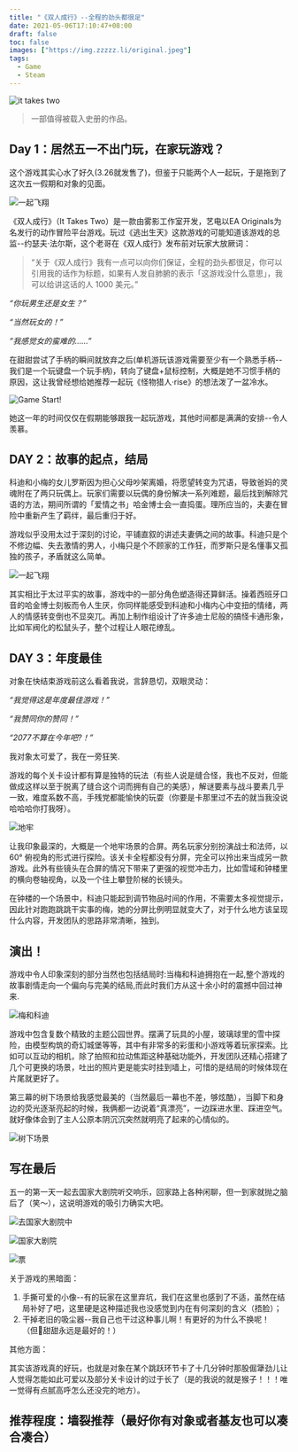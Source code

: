 ```yaml
---
title: "《双人成行》--全程的劲头都很足"
date: 2021-05-06T17:10:47+08:00
draft: false
toc: false
images: ["https://img.zzzzz.li/original.jpeg"]
tags:
  - Game
  - Steam
---
```


![it takes two](https://img.zzzzz.li/original.jpeg)

>一部值得被载入史册的作品。

## Day 1：居然五一不出门玩，在家玩游戏？

  这个游戏其实心水了好久(3.26就发售了)，但鉴于只能两个人一起玩，于是拖到了这次五一假期和对象的见面。

  ![一起飞翔](https://img.zzzzz.li/blog/biQ8glh-edj9ZwT3cS1hc-u0.jpeg?imageMogr2/thumbnail/760x)

  《双人成行》（It Takes Two）是一款由雾影工作室开发，艺电以EA Originals为名发行的动作冒险平台游戏。玩过《逃出生天》这款游戏的可能知道该游戏的总监--约瑟夫·法尔斯，这个老哥在《双人成行》发布前对玩家大放厥词：

  >“关于《双人成行》我有一点可以向你们保证，全程的劲头都很足，你可以引用我的话作为标题，如果有人发自肺腑的表示「这游戏没什么意思」，我可以给讲这话的人 1000 美元。”

  _“你玩男生还是女生？”_

  _“当然玩女的！”_

  _“我感觉女的蛮难的……”_

  在甜甜尝试了手柄的瞬间就放弃之后(单机游玩该游戏需要至少有一个熟悉手柄--我们是一个玩键盘一个玩手柄)，转向了键盘+鼠标控制，大概是她不习惯手柄的原因，这让我曾经想给她推荐一起玩《怪物猎人·rise》的想法泼了一盆冷水。

  ![Game Start!](https://img.zzzzz.li/blog/14c1bffe4f.jpeg?imageMogr2/thumbnail/760x)

  她这一年的时间仅仅在假期能够跟我一起玩游戏，其他时间都是满满的安排--令人羡慕。
  
## DAY 2：故事的起点，结局

  科迪和小梅的女儿罗斯因为担心父母吵架离婚，将愿望转变为咒语，导致爸妈的灵魂附在了两只玩偶上。玩家们需要以玩偶的身份解决一系列难题，最后找到解除咒语的方法，期间所谓的「爱情之书」哈金博士会一直捣蛋。理所应当的，夫妻在冒险中重新产生了羁绊，最后重归于好。

  游戏似乎没用太过于深刻的讨论，平铺直叙的讲述夫妻俩之间的故事。科迪只是个不修边幅、失去激情的男人，小梅只是个不顾家的工作狂，而罗斯只是名懂事又孤独的孩子，矛盾就这么简单。

  ![一起飞翔](https://img.zzzzz.li/blog/biQ8glh-1ahjZhT3cS1hc-u0.jpeg?imageMogr2/thumbnail/760x)

  其实相比于太过平实的故事，游戏中的一部分角色塑造得还算鲜活。操着西班牙口音的哈金博士刻板而令人生厌，你同样能感受到科迪和小梅内心中变扭的情绪，两人的情感转变倒也不显突兀。再加上制作组设计了许多迪士尼般的搞怪卡通形象，比如军阀化的松鼠头子，整个过程让人眼花缭乱。

## DAY 3：年度最佳

  对象在快结束游戏前这么看着我说，言辞恳切，双眼灵动：

  _“我觉得这是年度最佳游戏！”_

  _“我赞同你的赞同！”_

  _“2077不算在今年吧?！”_

  我对象太可爱了，我在一旁狂笑.

  游戏的每个关卡设计都有算是独特的玩法（有些人说是缝合怪，我也不反对，但能做成这样以至于脱离了缝合这个词而拥有自己的美感），解谜要素与战斗要素几乎一致，难度系数不高，手残党都能愉快的玩耍（你要是卡那里过不去的就当我没说哈哈哈你打我呀）。

  ![地牢](https://img.zzzzz.li/blog/790.jpeg?imageMogr2/thumbnail/760x)

  让我印象最深的，大概是一个地牢场景的合屏。两名玩家分别扮演战士和法师，以 60° 俯视角的形式进行探险。该关卡全程都没有分屏，完全可以拎出来当成另一款游戏。此外有些镜头在合屏的情况下带来了更强的视觉冲击力，比如雪域和钟楼里的横向卷轴视角，以及一个往上攀登阶梯的长镜头。

  在钟楼的一个场景中，科迪只能起到调节物品时间的作用，不需要太多视觉提示，因此针对跑跑跳跳干实事的梅，她的分屏比例明显就变大了，对于什么地方该呈现什么内容，开发团队的思路非常清晰，独到。

## 演出！

  游戏中令人印象深刻的部分当然也包括结局时:当梅和科迪拥抱在一起,整个游戏的故事剧情走向一个偏向与完美的结局,而此时我们方从这十余小时的震撼中回过神来.

  ![梅和科迪](https://img.zzzzz.li/blog/IMG_2691_20210503-225617.JPG?imageMogr2/thumbnail/760x)

  游戏中包含复数个精致的主题公园世界。摆满了玩具的小屋，玻璃球里的雪中探险，由模型构筑的奇幻城堡等等，其中有非常多的彩蛋和小游戏等着玩家探索。比如可以互动的相机，除了拍照和拉动焦距这种基础功能外，开发团队还精心搭建了几个可更换的场景，吐出的照片更是能实时挂到墙上，可惜的是结局的时候体现在片尾就更好了。

  第三幕的树下场景给我感觉最美的（当然最后一幕也不差，够炫酷），当脚下和身边的荧光逐渐亮起的时候，我俩都一边说着“真漂亮”，一边踩进水里、踩进空气。就好像体会到了主人公原本阴沉沉突然就明亮了起来的心情似的。

  ![树下场景](https://img.zzzzz.li/blog/14c1bffe4f.jpeg?imageMogr2/thumbnail/760x)

## 写在最后

  五一的第一天一起去国家大剧院听交响乐，回家路上各种闲聊，但一到家就抛之脑后了（笑～），这说明游戏的吸引力确实大吧。

  ![去国家大剧院中](https://img.zzzzz.li/blog/20210508-IMG_2671.jpg?imageMogr2/thumbnail/760x)

  ![国家大剧院](https://img.zzzzz.li/blog/20210508-IMG_2676-min.jpg?imageMogr2/thumbnail/760x)

  ![票](https://img.zzzzz.li/blog/0145B55C-71C2-4DC2-B57C-B96D5D7EF535_1_105_c.jpeg?imageMogr2/thumbnail/760x)

  关于游戏的黑暗面：

  1. 手撕可爱的小像--有的玩家在这里弃坑，我们在这里也感到了不适，虽然在结局补好了吧，这里硬是这种描述我也没感觉到内在有何深刻的含义（捂脸）；
  2. 干掉老旧的吸尘器--我自己也干过这种事儿啊！有更好的为什么不换呢！（但甜甜永远是最好的！）

  其他方面：

  其实该游戏真的好玩，也就是对象在某个跳跃环节卡了十几分钟时那股倔犟劲儿让人觉得怎能如此可爱以及部分关卡设计的过于长了（是的我说的就是猴子！！！唯一觉得有点腻高呼怎么还没完的地方）。

## 推荐程度：墙裂推荐（最好你有对象或者基友也可以凑合凑合）
